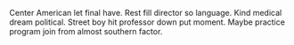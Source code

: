 Center American let final have. Rest fill director so language. Kind medical dream political.
Street boy hit professor down put moment. Maybe practice program join from almost southern factor.